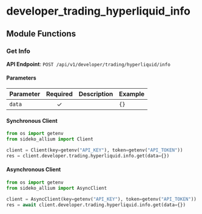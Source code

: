 # developer_trading_hyperliquid_info

## Module Functions
### Get Info <a name="get"></a>



**API Endpoint**: `POST /api/v1/developer/trading/hyperliquid/info`

#### Parameters

| Parameter | Required | Description | Example |
|-----------|:--------:|-------------|--------|
| `data` | ✓ |  | `{}` |

#### Synchronous Client

```python
from os import getenv
from sideko_allium import Client

client = Client(key=getenv("API_KEY"), token=getenv("API_TOKEN"))
res = client.developer.trading.hyperliquid.info.get(data={})

```

#### Asynchronous Client

```python
from os import getenv
from sideko_allium import AsyncClient

client = AsyncClient(key=getenv("API_KEY"), token=getenv("API_TOKEN"))
res = await client.developer.trading.hyperliquid.info.get(data={})

```
<!-- CUSTOM DOCS START -->

<!-- CUSTOM DOCS END -->

